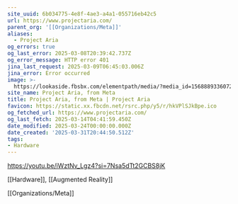 ```yaml
---
site_uuid: 6b034775-4e8f-4ae3-a4a1-055716eb42c5
url: https://www.projectaria.com/
parent_org: '[[Organizations/Meta]]'
aliases:
  - Project Aria
og_errors: true
og_last_error: 2025-03-08T20:39:42.737Z
og_error_message: HTTP error 401
jina_last_request: 2025-03-09T06:45:03.006Z
jina_error: Error occurred
image: >-
  https://lookaside.fbsbx.com/elementpath/media/?media_id=156888933607258&version=1741885842
site_name: Project Aria, from Meta
title: Project Aria, from Meta | Project Aria
favicon: https://static.xx.fbcdn.net/rsrc.php/y5/r/hkVPlSJkBpe.ico
og_fetched_url: https://www.projectaria.com/
og_last_fetch: 2025-03-14T04:41:59.450Z
date_modified: 2025-03-24T00:00:00.000Z
date_created: '2025-03-31T20:44:50.512Z'
tags:
- Hardware
---
```










https://youtu.be/iWztNv_Lgz4?si=7Nsa5dTt2GCBS8jK

[[Hardware]], [[Augmented Reality]]


[[Organizations/Meta]]
